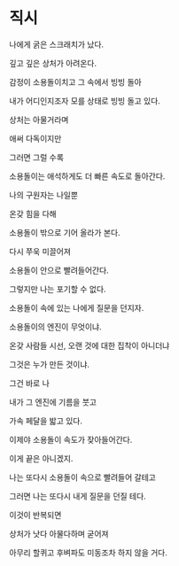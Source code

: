 # 직시 

나에게 굵은 스크래치가 났다.

깊고 깊은 상처가 아려온다.

감정이 소용돌이치고 그 속에서 빙빙 돌아

내가 어디인지조자 모를 상태로 빙빙 돌고 있다.

상처는 아물거라며

애써 다독이지만

그러면 그럴 수록 

소용돌이는 애석하게도 더 빠른 속도로 돌아간다.


나의 구원자는 나일뿐

온갖 힘을 다해

소용돌이 밖으로 기어 올라가 본다.

다시 쭈욱 미끌어져 

소용돌이 안으로 빨려들어간다.


그렇지만 나는 포기할 수 없다.

소용돌이 속에 있는 나에게 질문을 던지자.


소용돌이의 엔진이 무엇이냐.

온갖 사람들 시선, 오랜 것에 대한 집착이 아니더냐

그것은 누가 만든 것이냐.

그건 바로 나


내가 그 엔진에 기름을 붓고

가속 페달을 밟고 있다.


이제야 소용돌이 속도가 잦아들어간다.


이게 끝은 아니겠지.

나는 또다시 소용돌이 속으로 빨려들어 갈테고

그러면 나는 또다시 내게 질문을 던질 테다.


이것이 반복되면

상처가 낫다 아물다하며 굳어져

아무리 할퀴고 후벼파도 미동조차 하지 않을 거다.


